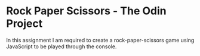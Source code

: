 # **Rock Paper Scissors - The Odin Project**

In this assignment I am required to create a rock-paper-scissors game using JavaScript to be played through the console.
